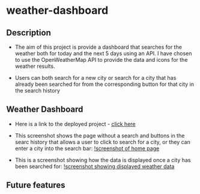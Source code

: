 # weather-dashboard

## Description

- The aim of this project is provide a dashboard that searches for the weather both for today and the next 5 days using an API. I have chosen to use the OpenWeatherMap API to provide the data and icons for the weather results.

- Users can both search for a new city or search for a city that has already been searched for from the corresponding button for that city in the search history

## Weather Dashboard

- Here is a link to the deployed project - [click here](https://danlawrence91.github.io/weather-dashboard/)

- This screenshot shows the page without a search and buttons in the searc history that allows a user to click to search for a city, or they can enter a city into the search bar:
[!screenshot of home page](./assets/images/home-page.png)

- This is a screenshot showing how the data is displayed once a city has been searched for:
[!screenshot showing displayed weather data](./assets/images/searched-city.png)

## Future features
